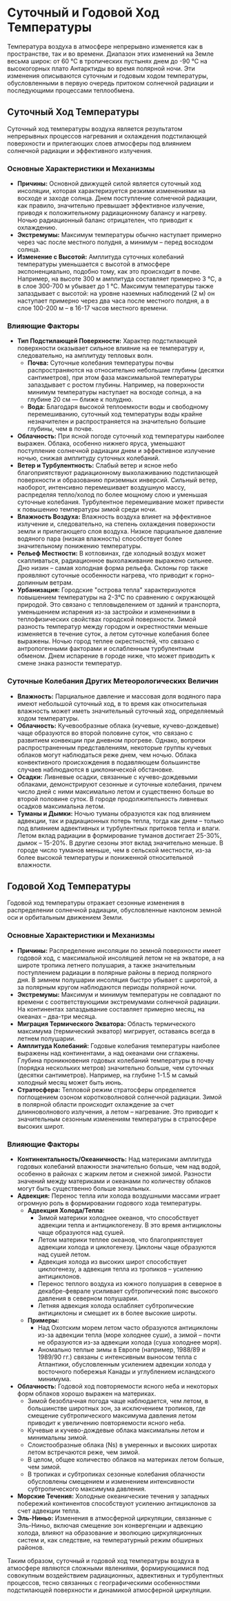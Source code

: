 # Суточный и Годовой Ход Температуры

Температура воздуха в атмосфере непрерывно изменяется как в пространстве, так и во времени. Диапазон этих изменений на Земле весьма широк: от 60 °С в тропических пустынях днем до -90 °С на высокогорных плато Антарктиды во время полярной ночи. Эти изменения описываются суточным и годовым ходом температуры, обусловленными в первую очередь притоком солнечной радиации и последующими процессами теплообмена.

## Суточный Ход Температуры

Суточный ход температуры воздуха является результатом непрерывных процессов нагревания и охлаждения подстилающей поверхности и прилегающих слоев атмосферы под влиянием солнечной радиации и эффективного излучения.

### Основные Характеристики и Механизмы

* **Причины:** Основной движущей силой является суточный ход инсоляции, которая характеризуется резкими изменениями на восходе и заходе солнца. Днем поступление солнечной радиации, как правило, значительно превышает эффективное излучение, приводя к положительному радиационному балансу и нагреву. Ночью радиационный баланс отрицателен, что приводит к охлаждению.
* **Экстремумы:** Максимум температуры обычно наступает примерно через час после местного полудня, а минимум – перед восходом солнца.
* **Изменение с Высотой:** Амплитуда суточных колебаний температуры уменьшается с высотой в атмосфере экспоненциально, подобно тому, как это происходит в почве. Например, на высоте 300 м амплитуда составляет примерно 3 °С, а в слое 300-700 м убывает до 1 °С. Максимум температуры также запаздывает с высотой: на уровне наземных наблюдений (2 м) он наступает примерно через два часа после местного полдня, а в слое 100-200 м – в 16-17 часов местного времени.

### Влияющие Факторы

* **Тип Подстилающей Поверхности:** Характер подстилающей поверхности оказывает сильное влияние на ее температуру и, следовательно, на амплитуду тепловых волн.
  * **Почва:** Суточные колебания температуры почвы распространяются на относительно небольшие глубины (десятки сантиметров), при этом фаза максимальной температуры запаздывает с ростом глубины. Например, на поверхности минимум температуры наступает на восходе солнца, а на глубине 20 см — ближе к полудню.
  * **Вода:** Благодаря высокой теплоемкости воды и свободному перемешиванию, суточный ход температуры воды крайне незначителен и распространяется на значительно большие глубины, чем в почве.
* **Облачность:** При ясной погоде суточный ход температуры наиболее выражен. Облака, особенно нижнего яруса, уменьшают поступление солнечной радиации днем и эффективное излучение ночью, снижая амплитуду суточных колебаний.
* **Ветер и Турбулентность:** Слабый ветер и ясное небо благоприятствуют радиационному выхолаживанию подстилающей поверхности и образованию приземных инверсий. Сильный ветер, наоборот, интенсивно перемешивает воздушную массу, распределяя тепло/холод по более мощному слою и уменьшая суточные колебания. Турбулентное перемешивание может привести к повышению температуры зимой среди ночи.
* **Влажность Воздуха:** Влажность воздуха влияет на эффективное излучение и, следовательно, на степень охлаждения поверхности земли и прилегающего слоя воздуха. Низкое парциальное давление водяного пара (низкая влажность) способствует более значительному понижению температуры.
* **Рельеф Местности:** В котловинах, где холодный воздух может скапливаться, радиационное выхолаживание выражено сильнее. Дно низин – самая холодная форма рельефа. Склоны гор также проявляют суточные особенности нагрева, что приводит к горно-долинным ветрам.
* **Урбанизация:** Городские "острова тепла" характеризуются повышением температуры на 2-3°С по сравнению с окружающей природой. Это связано с тепловыделением от зданий и транспорта, уменьшением испарения из-за застройки и изменениями в теплофизических свойствах городской поверхности. Зимой разность температур между городом и окрестностями меньше изменяется в течение суток, а летом суточные колебания более выражены. Ночью город теплее окрестностей, что связано с антропогенными факторами и ослабленным турбулентным обменом. Днем испарение в городе ниже, что может приводить к смене знака разности температур.

### Суточные Колебания Других Метеорологических Величин

* **Влажность:** Парциальное давление и массовая доля водяного пара имеют небольшой суточный ход, в то время как относительная влажность может иметь значительный суточный ход, определяемый ходом температуры.
* **Облачность:** Кучевообразные облака (кучевые, кучево-дождевые) чаще образуются во второй половине суток, что связано с развитием конвекции при дневном прогреве. Однако, вопреки распространенным представлениям, некоторые группы кучевых облаков могут наблюдаться реже днем, чем ночью. Облака конвективного происхождения в подавляющем большинстве случаев наблюдаются в циклонической обстановке.
* **Осадки:** Ливневые осадки, связанные с кучево-дождевыми облаками, демонстрируют сезонные и суточные колебания, причем число дней с ними максимально летом и существенно больше во второй половине суток. В городе продолжительность ливневых осадков максимальна летом.
* **Туманы и Дымки:** Ночью туманы образуются как под влиянием адвекции, так и радиационных потерь тепла, тогда как днем – только под влиянием адвективных и турбулентных притоков тепла и влаги. Летом вклад радиации в формирование туманов достигает 25-30%, дымок – 15-20%. В другие сезоны этот вклад значительно меньше. В городе число туманов меньше, чем в сельской местности, из-за более высокой температуры и пониженной относительной влажности.

## Годовой Ход Температуры

Годовой ход температуры отражает сезонные изменения в распределении солнечной радиации, обусловленные наклоном земной оси и орбитальным движением Земли.

### Основные Характеристики и Механизмы

* **Причины:** Распределение инсоляции по земной поверхности имеет годовой ход, с максимальной инсоляцией летом не на экваторе, а на широте тропика летнего полушария, а также значительным поступлением радиации в полярные районы в период полярного дня. В зимнем полушарии инсоляция быстро убывает с широтой, а за полярным кругом наблюдаются периоды полярной ночи.
* **Экстремумы:** Максимум и минимум температуры не совпадают по времени с соответствующими экстремумами солнечной радиации. На континентах запаздывание составляет примерно месяц, на океанах – два-три месяца.
* **Миграция Термического Экватора:** Область термического максимума (термический экватор) мигрирует, оставаясь всегда в летнем полушарии.
* **Амплитуда Колебаний:** Годовые колебания температуры наиболее выражены над континентами, а над океанами они сглажены. Глубина проникновения годовых колебаний температуры в почву (порядка нескольких метров) значительно больше, чем суточных (десятки сантиметров). Например, на глубине 1-1.5 м самый холодный месяц может быть июнь.
* **Стратосфера:** Тепловой режим стратосферы определяется поглощением озоном коротковолновой солнечной радиации. Зимой в полярной области происходит охлаждение за счет длинноволнового излучения, а летом – нагревание. Это приводит к значительным сезонным изменениям температуры в стратосфере высоких широт.

### Влияющие Факторы

* **Континентальность/Океаничность:** Над материками амплитуда годовых колебаний влажности значительно больше, чем над водой, особенно в районах с жарким летом и снежной зимой. Разности значений между материками и океанами по количеству облаков могут быть существенно больше зональных.
* **Адвекция:** Перенос тепла или холода воздушными массами играет огромную роль в формировании годового хода температуры.
  * **Адвекция Холода/Тепла:**
    * Зимой материки холоднее океанов, что способствует адвекции тепла и антициклогенезу. В это время антициклоны чаще образуются над сушей.
    * Летом материки теплее океанов, что благоприятствует адвекции холода и циклогенезу. Циклоны чаще образуются над сушей летом.
    * Адвекция холода из высоких широт способствует циклогенезу, а адвекция тепла из тропиков – усилению антициклонов.
    * Перенос теплого воздуха из южного полушария в северное в декабре-феврале усиливает субтропический пояс высокого давления в северном полушарии.
    * Летняя адвекция холода ослабляет субтропические антициклоны и смещает их в более высокие широты.
  * **Примеры:**
    * Над Охотским морем летом часто образуются антициклоны из-за адвекции тепла (море холоднее суши), а зимой – почти не образуются из-за адвекции холода (суша холоднее моря).
    * Аномально теплые зимы в Европе (например, 1988/89 и 1989/90 гг.) связаны с интенсивным выносом тепла с Атлантики, обусловленным усилением адвекции холода у восточного побережья Канады и углублением исландского минимума.
* **Облачность:** Годовой ход повторяемости ясного неба и некоторых форм облаков хорошо выражен на материках.
  * Зимой безоблачная погода чаще наблюдается, чем летом, в большинстве широтных зон, за исключением тропиков, где смещение субтропического максимума давления летом приводит к увеличению повторяемости ясного неба.
  * Кучевые и кучево-дождевые облака максимальны летом и минимальны зимой.
  * Слоистообразные облака (Ns) в умеренных и высоких широтах летом встречаются реже, чем зимой.
  * В целом, общее количество облаков на материках летом больше, чем зимой.
  * В тропиках и субтропиках сезонные колебания облачности обусловлены смещением и изменением интенсивности субтропического максимума давления.
* **Морские Течения:** Холодные океанические течения у западных побережий континентов способствуют усилению антициклонов за счет адвекции тепла.
* **Эль-Ниньо:** Изменения в атмосферной циркуляции, связанные с Эль-Ниньо, включая смещение зон конвергенции и адвекцию холода, влияют на образование и эволюцию циркуляционных систем и, как следствие, на температурный режим обширных районов.

Таким образом, суточный и годовой ход температуры воздуха в атмосфере являются сложными явлениями, формирующимися под совокупным воздействием радиационных, адвективных и турбулентных процессов, тесно связанных с географическими особенностями подстилающей поверхности и динамикой атмосферной циркуляции.
